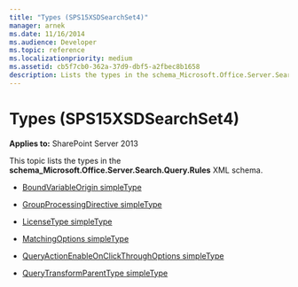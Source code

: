 ```yaml
---
title: "Types (SPS15XSDSearchSet4)"
manager: arnek
ms.date: 11/16/2014
ms.audience: Developer
ms.topic: reference
ms.localizationpriority: medium
ms.assetid: cb5f7cb0-362a-37d9-dbf5-a2fbec8b1658
description: Lists the types in the schema_Microsoft.Office.Server.Search.Query.Rules XML schema.
---
```


# Types (SPS15XSDSearchSet4)

**Applies to:** SharePoint Server 2013

This topic lists the types in the **schema_Microsoft.Office.Server.Search.Query.Rules** XML schema.

- [BoundVariableOrigin simpleType](boundvariableorigin-simpletype-sps15xsdsearchset4.md)

- [GroupProcessingDirective simpleType](groupprocessingdirective-simpletype-sps15xsdsearchset4.md)

- [LicenseType simpleType](licensetype-simpletype-sps15xsdsearchset4.md)

- [MatchingOptions simpleType](matchingoptions-simpletype-sps15xsdsearchset4.md)

- [QueryActionEnableOnClickThroughOptions simpleType](queryactionenableonclickthroughoptions-simpletype-sps15xsdsearchset4.md)

- [QueryTransformParentType simpleType](querytransformparenttype-simpletype-sps15xsdsearchset4.md)
